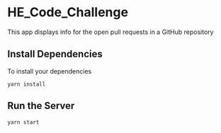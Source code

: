 # HE_Code_Challenge
This app displays info for the open pull requests in a GitHub repository

## Install Dependencies
To install your dependencies

```shell
yarn install
```

## Run the Server
```shell
yarn start
```